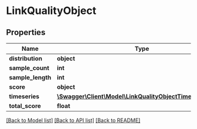 # LinkQualityObject

## Properties
Name | Type | Description | Notes
------------ | ------------- | ------------- | -------------
**distribution** | **object** |  | 
**sample_count** | **int** |  | 
**sample_length** | **int** |  | 
**score** | **object** |  | 
**timeseries** | [**\Swagger\Client\Model\LinkQualityObjectTimeseriesData[]**](LinkQualityObjectTimeseriesData.md) |  | 
**total_score** | **float** |  | 

[[Back to Model list]](../README.md#documentation-for-models) [[Back to API list]](../README.md#documentation-for-api-endpoints) [[Back to README]](../README.md)


